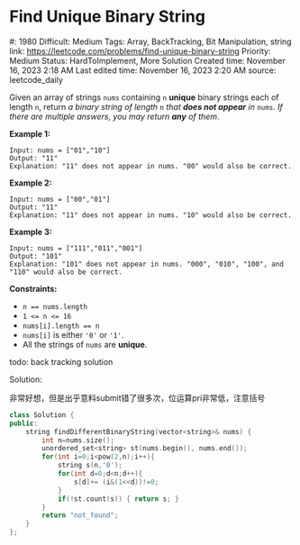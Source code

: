 # Find Unique Binary String

#: 1980
Difficult: Medium
Tags: Array, BackTracking, Bit Manipulation, string
link: https://leetcode.com/problems/find-unique-binary-string
Priority: Medium
Status: HardToImplement, More Solution
Created time: November 16, 2023 2:18 AM
Last edited time: November 16, 2023 2:20 AM
source: leetcode_daily

Given an array of strings `nums` containing `n` **unique** binary strings each of length `n`, return *a binary string of length* `n` *that **does not appear** in* `nums`*. If there are multiple answers, you may return **any** of them*.

**Example 1:**

```
Input: nums = ["01","10"]
Output: "11"
Explanation: "11" does not appear in nums. "00" would also be correct.

```

**Example 2:**

```
Input: nums = ["00","01"]
Output: "11"
Explanation: "11" does not appear in nums. "10" would also be correct.

```

**Example 3:**

```
Input: nums = ["111","011","001"]
Output: "101"
Explanation: "101" does not appear in nums. "000", "010", "100", and "110" would also be correct.

```

**Constraints:**

- `n == nums.length`
- `1 <= n <= 16`
- `nums[i].length == n`
- `nums[i]` is either `'0'` or `'1'`.
- All the strings of `nums` are **unique**.

todo: back tracking solution

Solution:

非常好想，但是出乎意料submit错了很多次，位运算pri非常低，注意括号

```cpp
class Solution {
public:
    string findDifferentBinaryString(vector<string>& nums) {
        int n=nums.size();
        unordered_set<string> st(nums.begin(), nums.end());
        for(int i=0;i<pow(2,n);i++){
            string s(n,'0');
            for(int d=0;d<n;d++){
                s[d]+= (i&(1<<d))!=0;
            }
            if(!st.count(s)) { return s; }
        }
        return "not_found";
    }
};
```